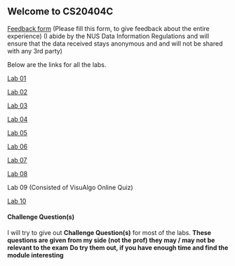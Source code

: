 ## Welcome to CS20404C

  [Feedback form](https://docs.google.com/forms/d/e/1FAIpQLScLeIezAu3Bueokx98FzaNraoK_90lxMd6trBRnnNLXKQjojg/viewform?usp=sf_link) (Please fill this form, to give feedback about the entire experience) (I abide by the NUS Data Information Regulations and will ensure that the data received stays anonymous and and will not be shared with any 3rd party)

Below are the links for all the labs.

  [Lab 01](https://sidhant007.github.io/CS2040C/lab01)

  [Lab 02](https://sidhant007.github.io/CS2040C/lab02)

  [Lab 03](https://sidhant007.github.io/CS2040C/lab03)

  [Lab 04](https://sidhant007.github.io/CS2040C/lab04)

  [Lab 05](https://sidhant007.github.io/CS2040C/lab05)

  [Lab 06](https://sidhant007.github.io/CS2040C/lab06)

  [Lab 07](https://sidhant007.github.io/CS2040C/lab07)

  [Lab 08](https://sidhant007.github.io/CS2040C/lab08)

  Lab 09 (Consisted of VisuAlgo Online Quiz)

  [Lab 10](https://sidhant007.github.io/CS2040C/lab10)

#### Challenge Question(s)
I will try to give out **Challenge Question(s)** for most of the labs.
**These questions are given from my side (not the prof) they may / may not be relevant to the exam**
**Do try them out, if you have enough time and find the module interesting**
